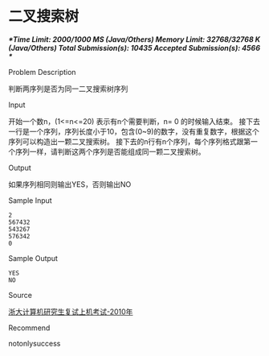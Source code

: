 # 二叉搜索树

***\*Time Limit: 2000/1000 MS (Java/Others)  Memory Limit: 32768/32768 K (Java/Others)
Total Submission(s): 10435  Accepted Submission(s): 4566
\****



Problem Description

判断两序列是否为同一二叉搜索树序列

 



Input

开始一个数n，(1<=n<=20) 表示有n个需要判断，n= 0 的时候输入结束。
接下去一行是一个序列，序列长度小于10，包含(0~9)的数字，没有重复数字，根据这个序列可以构造出一颗二叉搜索树。
接下去的n行有n个序列，每个序列格式跟第一个序列一样，请判断这两个序列是否能组成同一颗二叉搜索树。

 



Output

如果序列相同则输出YES，否则输出NO

 



Sample Input

```
2
567432
543267
576342
0
```

 



Sample Output

```
YES
NO
```

 



Source

[浙大计算机研究生复试上机考试-2010年](http://acm.hdu.edu.cn/search.php?field=problem&key=%D5%E3%B4%F3%BC%C6%CB%E3%BB%FA%D1%D0%BE%BF%C9%FA%B8%B4%CA%D4%C9%CF%BB%FA%BF%BC%CA%D4-2010%C4%EA&source=1&searchmode=source)

 



Recommend

notonlysuccess
